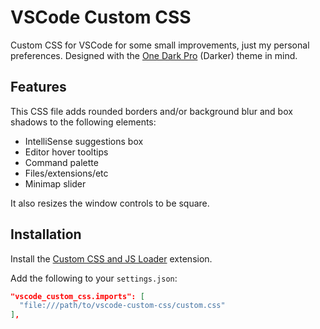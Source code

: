 # VSCode Custom CSS

Custom CSS for VSCode for some small improvements, just my personal preferences. Designed with the [One Dark Pro](https://marketplace.visualstudio.com/items?itemName=zhuangtongfa.Material-theme) (Darker) theme in mind.

## Features

This CSS file adds rounded borders and/or background blur and box shadows to the following elements:

-  IntelliSense suggestions box
-  Editor hover tooltips
-  Command palette
-  Files/extensions/etc
-  Minimap slider

It also resizes the window controls to be square.

## Installation

Install the [Custom CSS and JS Loader](https://marketplace.visualstudio.com/items?itemName=be5invis.vscode-custom-css) extension.

Add the following to your `settings.json`:

```json
"vscode_custom_css.imports": [
  "file:///path/to/vscode-custom-css/custom.css"
],
```
